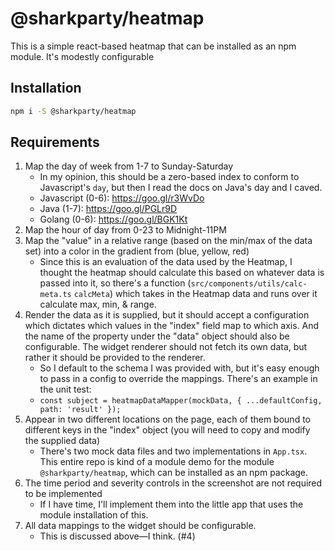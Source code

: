 # @sharkparty/heatmap

This is a simple react-based heatmap that can be installed as an npm module. It's modestly configurable 

## Installation

```bash
npm i -S @sharkparty/heatmap 
```

## Requirements

1. Map the day of week from 1-7 to Sunday-Saturday
    * In my opinion, this should be a zero-based index to conform to Javascript's `day`, but then I read the docs on Java's day and I caved.
    * Javascript (0-6): https://goo.gl/r3WvDo
    * Java (1-7): https://goo.gl/PGLr9D
    * Golang (0-6): https://goo.gl/BGK1Kt
1. Map the hour of day from 0-23 to Midnight-11PM
1. Map the "value" in a relative range (based on the min/max of the data set) into a color in the gradient from (blue, yellow, red)
    * Since this is an evaluation of the data used by the Heatmap, I thought the heatmap should calculate this based on whatever data is passed into it, so there's a function (`src/components/utils/calc-meta.ts` `calcMeta`) which takes in the Heatmap data and runs over it calculate max, min, & range.
1. Render the data as it is supplied, but it should accept a configuration which dictates which values in the "index" field map to which axis. And the name of the property under the "data" object should also be configurable. The widget renderer should not fetch its own data, but rather it should be provided to the renderer.
    * So I default to the schema I was provided with, but it's easy enough to pass in a config to override the mappings. There's an example in the unit test:
    * ```const subject = heatmapDataMapper(mockData, { ...defaultConfig, path: 'result' });```
1. Appear in two different locations on the page, each of them bound to different keys in the "index" object (you will need to copy and modify the supplied data)
    * There's two mock data files and two implementations in `App.tsx`. This entire repo is kind of a module demo for the module `@sharkparty/heatmap`, which can be installed as an npm package.
1. The time period and severity controls in the screenshot are not required to be implemented
    * If I have time, I'll implement them into the little app that uses the module installation of this.
1. All data mappings to the widget should be configurable.
    * This is discussed above—I think. (#4)
